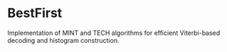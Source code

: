 # BestFirst

Implementation of MINT and TECH algorithms for efficient Viterbi-based decoding and histogram construction.
